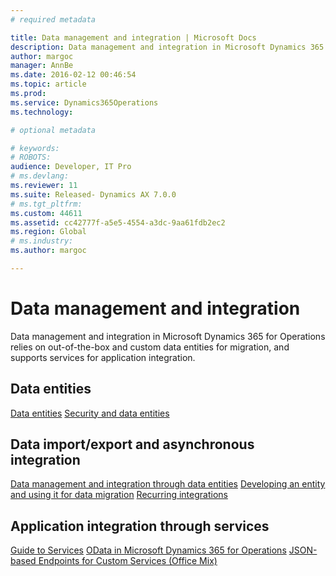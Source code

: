 ```yaml
---
# required metadata

title: Data management and integration | Microsoft Docs
description: Data management and integration in Microsoft Dynamics 365 for Operations relies on out-of-the-box and custom data entities for migration, and supports services for application integration. 
author: margoc
manager: AnnBe
ms.date: 2016-02-12 00:46:54
ms.topic: article
ms.prod: 
ms.service: Dynamics365Operations
ms.technology: 

# optional metadata

# keywords: 
# ROBOTS: 
audience: Developer, IT Pro
# ms.devlang: 
ms.reviewer: 11
ms.suite: Released- Dynamics AX 7.0.0
# ms.tgt_pltfrm: 
ms.custom: 44611
ms.assetid: cc42777f-a5e5-4554-a3dc-9aa61fdb2ec2
ms.region: Global
# ms.industry: 
ms.author: margoc

---
```


# Data management and integration

Data management and integration in Microsoft Dynamics 365 for Operations relies on out-of-the-box and custom data entities for migration, and supports services for application integration. 

Data entities
-------------

[Data entities](https://docs.microsoft.com/en-us/dynamics365/operations/dev-itpro/data-entities/data-entities) [Security and data entities](https://docs.microsoft.com/en-us/dynamics365/operations/dev-itpro/data-entities/security-and-data-entities)

## Data import/export and asynchronous integration
[Data management and integration through data entities](https://docs.microsoft.com/en-us/dynamics365/operations/dev-itpro/lifecycle-services/data-management-and-integration-through-data-entity) [Developing an entity and using it for data migration](https://docs.microsoft.com/en-us/dynamics365/operations/dev-itpro/data-entities/developing-an-entity-and-using-it-for-data-migration) [Recurring integrations](https://docs.microsoft.com/en-us/dynamics365/operations/dev-itpro/data-entities/recurring-integrations)

## Application integration through services
[Guide to Services](https://docs.microsoft.com/en-us/dynamics365/operations/dev-itpro/data-entities/dynamics-ax-7-services-technical-concepts-guide) [OData in Microsoft Dynamics 365 for Operations](https://docs.microsoft.com/en-us/dynamics365/operations/dev-itpro/data-entities/odata-in-dynamics-ax-7) [JSON-based Endpoints for Custom Services (Office Mix)](https://mix.office.com/watch/12e4fejbgj429)

